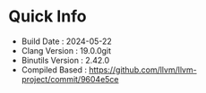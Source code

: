 # Quick Info
* Build Date : 2024-05-22
* Clang Version : 19.0.0git
* Binutils Version : 2.42.0
* Compiled Based : https://github.com/llvm/llvm-project/commit/9604e5ce
